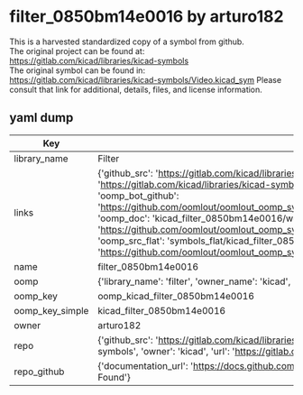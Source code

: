 # filter_0850bm14e0016 by arturo182  
This is a harvested standardized copy of a symbol from github.  
The original project can be found at:  
https://gitlab.com/kicad/libraries/kicad-symbols  
The original symbol can be found in:
https://gitlab.com/kicad/libraries/kicad-symbols/Video.kicad_sym
Please consult that link for additional, details, files, and license information.  
## yaml dump  
| Key | Value |  
| --- | --- |  
| library_name | Filter |  
| links | {'github_src': 'https://gitlab.com/kicad/libraries/kicad-symbols/Video.kicad_sym', 'github_src_repo': 'https://gitlab.com/kicad/libraries/kicad-symbols', 'oomp_bot': 'kicad_filter_0850bm14e0016/working', 'oomp_bot_github': 'https://github.com/oomlout/oomlout_oomp_symbol_bot/tree/main/kicad_filter_0850bm14e0016/working', 'oomp_doc': 'kicad_filter_0850bm14e0016/working', 'oomp_doc_github': 'https://github.com/oomlout/oomlout_oomp_symbol_doc/tree/main/kicad_filter_0850bm14e0016/working', 'oomp_src_flat': 'symbols_flat/kicad_filter_0850bm14e0016/working', 'oomp_src_flat_github': 'https://github.com/oomlout/oomlout_oomp_symbol_src/tree/main/kicad_filter_0850bm14e0016/working'} |  
| name | filter_0850bm14e0016 |  
| oomp | {'library_name': 'filter', 'owner_name': 'kicad', 'symbol_name': 'filter_0850bm14e0016'} |  
| oomp_key | oomp_kicad_filter_0850bm14e0016 |  
| oomp_key_simple | kicad_filter_0850bm14e0016 |  
| owner | arturo182 |  
| repo | {'github_src': 'https://gitlab.com/kicad/libraries/kicad-symbols/Video.kicad_sym', 'name': 'libraries/kicad-symbols', 'owner': 'kicad', 'url': 'https://gitlab.com/kicad/libraries/kicad-symbols'} |  
| repo_github | {'documentation_url': 'https://docs.github.com/rest/repos/repos#get-a-repository', 'message': 'Not Found'} |  

